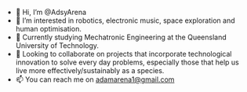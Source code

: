 - 👋 Hi, I’m @AdsyArena
- 👀 I’m interested in robotics, electronic music, space exploration and human optimisation.
- 🌱 Currently studying Mechatronic Engineering at the Queensland University of Technology.
- 💞️ Looking to collaborate on projects that incorporate technological innovation to solve every day problems,
especially those that help us live more effectively/sustainably as a species.
- 📫 You can reach me on adamarena1@gmail.com

<!---
AdsyArena/AdsyArena is a ✨ special ✨ repository because its `README.md` (this file) appears on your GitHub profile.
You can click the Preview link to take a look at your changes.
--->
